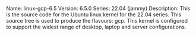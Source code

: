 Name:    linux-gcp-6.5
Version: 6.5.0
Series:  22.04 (jammy)
Description:
    This is the source code for the Ubuntu linux kernel for the 22.04 series. This
    source tree is used to produce the flavours: gcp.
    This kernel is configured to support the widest range of desktop, laptop and
    server configurations.
